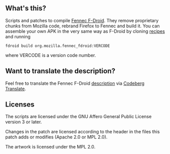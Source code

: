 What's this?
------------

Scripts and patches to compile [Fennec F-Droid](https://f-droid.org/packages/org.mozilla.fennec_fdroid/). They remove proprietary chunks from Mozilla code, rebrand Firefox to Fennec and build it. You can assemble your own APK in the very same way as F-Droid by cloning [recipes](https://gitlab.com/fdroid/fdroiddata) and running

    fdroid build org.mozilla.fennec_fdroid:VERCODE

where VERCODE is a version code number.

Want to translate the description?
----------------------------------

Feel free to translate the Fennec F-Droid [description](https://f-droid.org/packages/org.mozilla.fennec_fdroid/) via [Codeberg Translate](https://translate.codeberg.org/projects/fennec/).

Licenses
--------

The scripts are licensed under the GNU Affero General Public License version 3 or later.

Changes in the patch are licensed according to the header in the files this patch adds or modifies (Apache 2.0 or MPL 2.0).

The artwork is licensed under the MPL 2.0.
